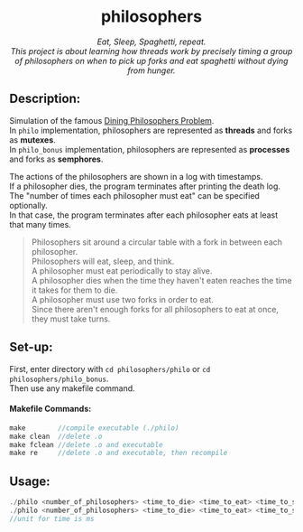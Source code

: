 <h1 align="center">
	philosophers
</h1>

*<p align="center">Eat, Sleep, Spaghetti, repeat.<br>
This project is about learning how threads work by precisely timing a group of philosophers on when to pick up forks and eat spaghetti without dying from hunger.</p>*

## Description:
Simulation of the famous [Dining Philosophers Problem](https://en.wikipedia.org/wiki/Dining_philosophers_problem).  
In `philo` implementation, philosophers are represented as **threads** and forks as **mutexes**.  
In `philo_bonus` implementation, philosophers are represented as **processes** and forks as **semphores**.  

The actions of the philosophers are shown in a log with timestamps.  
If a philosopher dies, the program terminates after printing the death log.  
The "number of times each philosopher must eat" can be specified optionally.  
In that case, the program terminates after each philosopher eats at least that many times.  

> Philosophers sit around a circular table with a fork in between each philosopher.  
> Philosophers will eat, sleep, and think.  
> A philosopher must eat periodically to stay alive.  
> A philosopher dies when the time they haven't eaten reaches the time it takes for them to die.  
> A philosopher must use two forks in order to eat.  
> Since there aren't enough forks for all philosophers to eat at once, they must take turns.  

## Set-up:
First, enter directory with `cd philosophers/philo` or `cd philosophers/philo_bonus`.  
Then use any makefile command.

#### Makefile Commands:
```C
make        //compile executable (./philo)
make clean  //delete .o
make fclean //delete .o and executable
make re     //delete .o and executable, then recompile
```

## Usage:  
```Java
./philo <number_of_philosophers> <time_to_die> <time_to_eat> <time_to_sleep>
./philo <number_of_philosophers> <time_to_die> <time_to_eat> <time_to_sleep> <number_of_times_each_philosopher_must_eat>
//unit for time is ms
```
